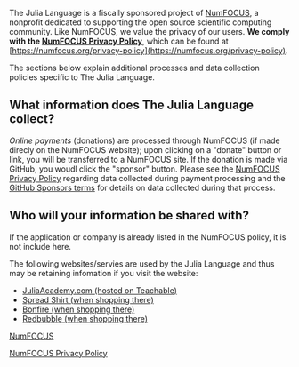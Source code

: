 The Julia Language is a fiscally sponsored project of [NumFOCUS](https://numfocus.org/privacy-policy), a nonprofit dedicated to supporting the open source scientific computing
community. Like NumFOCUS, we value the privacy of our users. **We comply with the [NumFOCUS Privacy Policy](https://numfocus.org/privacy-policy)**, which can be found at
[https://numfocus.org/privacy-policy](https://numfocus.org/privacy-policy).

The sections below explain additional processes and data collection policies specific to The Julia Language.

## What information does The Julia Language collect?

*Online payments* (donations) are processed through NumFOCUS (if made direcly on the NumFOCUS website); upon clicking 
on a "donate" button or link, you will be transferred to a NumFOCUS site. If the donation is made via GitHub, you woudl click the "sponsor" button.
Please see the [NumFOCUS Privacy Policy](https://numfocus.org/privacy-policy) regarding data collected during 
payment processing and the [GitHub Sponsors terms](https://docs.github.com/en/github/site-policy/github-sponsors-additional-terms) for details on data collected during that process.

## Who will your information be shared with?

If the application or company is already listed in the NumFOCUS policy, it is not include here.

The following websites/servies are used by the Julia Language and thus may be retaining infomation if you visit the website:
- [JuliaAcademy.com (hosted on Teachable)](https://teachable.com/privacy-policy)
- [Spread Shirt (when shopping there)](https://www.spreadshirt.com/privacy-policy-C3259)
- [Bonfire (when shopping there)](https://www.bonfire.com/privacy-policy/)
- [Redbubble (when shopping there)](https://www.redbubble.com/privacy)

[NumFOCUS](https://www.numfocus.org)

[NumFOCUS Privacy Policy](https://numfocus.org/privacy-policy)
